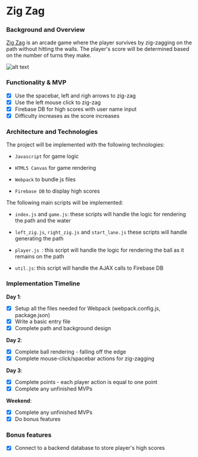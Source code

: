 # Zig Zag

### Background and Overview

[Zig Zag](https://miketu926.github.io/Z-Ball/ "Zig Zag") is an arcade game where the player survives by zig-zagging on the path without hitting the walls. The player's score will be determined based on the number of turns they make.

![alt text](https://s3.amazonaws.com/getstarted-dev/Screen+Shot+2019-02-25+at+7.39.16+PM.png "Zig Zag")

### Functionality & MVP

- [x] Use the spacebar, left and righ arrows to zig-zag
- [x] Use the left mouse click to zig-zag
- [x] Firebase DB for high scores with user name input
- [x] Difficulty increases as the score increases

### Architecture and Technologies

The project will be implemented with the following technologies:

- `Javascript` for game logic

- `HTML5 Canvas` for game rendering

- `Webpack` to bundle js files

- `Firebase DB` to display high scores

The following main scripts will be implemented:

- `index.js` and `game.js`: these scripts will handle the logic for rendering the path and the water

- `left_zig.js`, `right_zig.js` and `start_lane.js` these scripts will handle generating the path

- `player.js `: this script will handle the logic for rendering the ball as it remains on the path

- `util.js`: this script will handle the AJAX calls to Firebase DB

### Implementation Timeline

**Day 1**: 
- [x] Setup all the files needed for Webpack (webpack.config.js, package.json)
- [x] Write a basic entry file
- [x] Complete path and background design

**Day 2**: 
- [x] Complete ball rendering - falling off the edge
- [x] Complete mouse-click/spacebar actions for zig-zagging

**Day 3**: 
- [x] Complete points - each player action is equal to one point
- [x] Complete any unfinished MVPs

**Weekend**:
- [x] Complete any unfinished MVPs
- [x] Do bonus features

### Bonus features
- [x] Connect to a backend database to store player's high scores
